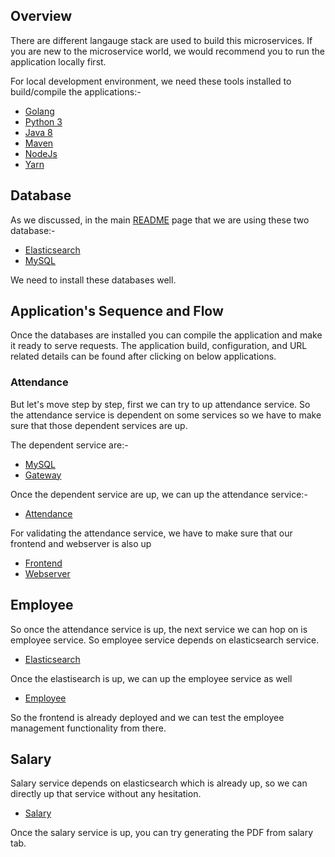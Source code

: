## Overview

There are different langauge stack are used to build this microservices. If you are new to the microservice world, we would recommend you to run the application locally first.

For local development environment, we need these tools installed to build/compile the applications:-

- [Golang](https://golang.org/dl/)
- [Python 3](https://www.python.org/download/releases/3.0/)
- [Java 8](https://www.java.com/en/download/faq/java8.xml)
- [Maven](https://maven.apache.org/download.cgi)
- [NodeJs](https://nodejs.org/en/download/)
- [Yarn](https://yarnpkg.com/lang/en/docs/install/)

## Database

As we discussed, in the main [README](.README.md) page that we are using these two database:-

- [Elasticsearch](https://www.elastic.co/downloads/elasticsearch)
- [MySQL](https://www.mysql.com/downloads/)

We need to install these databases well.

## Application's Sequence and Flow

Once the databases are installed you can compile the application and make it ready to serve requests. The application build, configuration, and URL related details can be found after clicking on below applications.

### Attendance

But let's move step by step, first we can try to up attendance service. So the attendance service is dependent on some services so we have to make sure that those dependent services are up.

The dependent service are:-

- [MySQL](./mysql)
- [Gateway](./gateway)

Once the dependent service are up, we can up the attendance service:-

- [Attendance](./attendance)

For validating the attendance service, we have to make sure that our frontend and webserver is also up

- [Frontend](./frontend)
- [Webserver](./webserver)

## Employee

So once the attendance service is up, the next service we can hop on is employee service. So employee service depends on elasticsearch service.

- [Elasticsearch](./elasticsearch)

Once the elastisearch is up, we can up the employee service as well

- [Employee](./employee)

So the frontend is already deployed and we can test the employee management functionality from there.

## Salary

Salary service depends on elasticsearch which is already up, so we can directly up that service without any hesitation.

- [Salary](./salary)

Once the salary service is up, you can try generating the PDF from salary tab.

